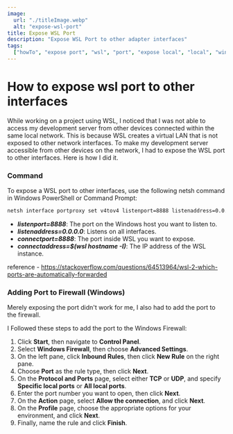 ```yaml
---
image:
  url: "./titleImage.webp"
  alt: "expose-wsl-port"
title: Expose WSL Port
description: "Expose WSL Port to other adapter interfaces"
tags:
  ["howTo", "expose port", "wsl", "port", "expose local", "local", "windows"]
---
```


# How to expose wsl port to other interfaces

While working on a project using WSL, I noticed that I was not able to access my development server from other devices connected within the same local network. This is because WSL creates a virtual LAN that is not exposed to other network interfaces. To make my development server accessible from other devices on the network, I had to expose the WSL port to other interfaces. Here is how I did it.

### Command

To expose a WSL port to other interfaces, use the following netsh command in Windows PowerShell or Command Prompt:

```bash
netsh interface portproxy set v4tov4 listenport=8888 listenaddress=0.0.0.0 connectport=8888 connectaddress=$(wsl hostname -I)
```

- **_listenport=8888_**: The port on the Windows host you want to listen to.
- **_listenaddress=0.0.0.0_**: Listens on all interfaces.
- **_connectport=8888_**: The port inside WSL you want to expose.
- **_connectaddress=$(wsl hostname -I)_**: The IP address of the WSL instance.

reference - https://stackoverflow.com/questions/64513964/wsl-2-which-ports-are-automatically-forwarded

### Adding Port to Firewall (Windows)

Merely exposing the port didn't work for me, I also had to add the port to the firewall.

I Followed these steps to add the port to the Windows Firewall:

1. Click **Start**, then navigate to **Control Panel**.
2. Select **Windows Firewall**, then choose **Advanced Settings**.
3. On the left pane, click **Inbound Rules**, then click **New Rule** on the right pane.
4. Choose **Port** as the rule type, then click **Next**.
5. On the **Protocol and Ports** page, select either **TCP** or **UDP**, and specify **Specific local ports** or **All local ports**.
6. Enter the port number you want to open, then click **Next**.
7. On the **Action** page, select **Allow the connection**, and click **Next**.
8. On the **Profile** page, choose the appropriate options for your environment, and click **Next**.
9. Finally, name the rule and click **Finish**.
